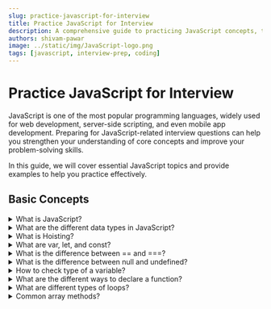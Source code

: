 ```yaml
---
slug: practice-javascript-for-interview
title: Practice JavaScript for Interview
description: A comprehensive guide to practicing JavaScript concepts, techniques, and problem-solving strategies for coding interviews. This guide is designed to help developers strengthen their understanding of JavaScript fundamentals, advanced topics, and common interview patterns.
authors: shivam-pawar
image: ../static/img/JavaScript-logo.png
tags: [javascript, interview-prep, coding]
---
```


# Practice JavaScript for Interview

JavaScript is one of the most popular programming languages, widely used for web development, server-side scripting, and even mobile app development. Preparing for JavaScript-related interview questions can help you strengthen your understanding of core concepts and improve your problem-solving skills.

In this guide, we will cover essential JavaScript topics and provide examples to help you practice effectively.

<!--truncate-->

## Basic Concepts
<details>
  <summary>What is JavaScript?</summary>

  JavaScript is a **lightweight**, **interpreted** scripting language primarily used for creating **interactive web pages**.

  It is **single-threaded** with asynchronous capabilities using callbacks, promises, and **async/await**.
</details>

<details>
  <summary>What are the different data types in JavaScript?</summary>

  <ul>
    <li>Primitive types: <code>String</code>, <code>Number</code>, <code>Boolean</code>, <code>Null</code>, <code>Undefined</code>, <code>Symbol</code>, <code>BigInt</code>.</li>
    <li>Non-primitive: <code>Object</code> (including Arrays and Functions).</li>
  </ul>
</details>

<details>
  <summary>What is Hoisting?</summary>

  Hoisting is a JavaScript mechanism where variables and functions are moved to the top of their containing scope (either function or global scope) during the compilation phase, before the code is executed.

  This means you can use certain variables and functions before they are actually declared in the code.

  **Function Hoisting**  

  Function declarations are hoisted with their full definition, so they can be called before they're written in the code. 

  ```javascript
  sayHello(); // Output: Hello!

  function sayHello() {
    console.log("Hello!");
  }
  ```

  **Variable Hoisting - `var`**  

  `var` declarations are hoisted, but only the declaration, not the initialization. Its value remains `undefined` until the assignment is reached.
  ```javascript
  console.log(x); // Output: undefined
  var x = 10;
  ```

  **Variable Hoisting - `let` or `const`**  

  `let` and `const` are also hoisted, but they are in the **Temporal Dead Zone (TDZ)** from the start of the block until the declaration is encountered, so accessing them before that throws an error (`ReferenceError`).
  ```javascript
  console.log(y); // ❌ ReferenceError: Cannot access 'y' before initialization.
  let y = 20;
  ```
</details>

<details>
  <summary>What are var, let, and const?</summary>

  These are the three ways to declare variables in JavaScript:

  **`var`**  
  Function-scoped.  
  Can be re-declared and updated.  
  Hoisted but initialized with `undefined`.  
  Not recommended due to potential scoping issues.  

  ```javascript
  var x = 10;
  console.log(x); // Output: 10
  ```

  **`let`**   
  Block-scoped.  
  Cannot be re-declared in the same scope but can be updated.  
  Hoisted but in the Temporal Dead Zone (TDZ) until declared.

  ```javascript
  let y = 20;
  y = 30; // Allowed
  console.log(y); // Output: 30
  ```

  **`const`**  
    Block-scoped.  
    Cannot be re-declared or updated (immutable reference).  
    Hoisted but in the Temporal Dead Zone (TDZ) until declared.

  ```javascript
  const z = 40;
  // z = 50; // ❌ TypeError: Assignment to constant variable.
  console.log(z); // Output: 40
  ```

  **Key Differences**  
    Use `let` for variables that will change.  
    Use `const` for variables that won't change.  
    Avoid `var` unless necessary for legacy code.  
</details>

<details>
  <summary>What is the difference between == and ===?</summary>
  
  **`==` (Equality Operator)**  
  Compares two values for equality after converting both values to a common type (`type coercion`).  
  ```javascript
  console.log(5 == "5"); // Output: true
  console.log(null == undefined); // Output: true
  ```

  **`===` (Strict Equality Operator)**  
  Compares two values for equality without performing `type coercion`.  
  Both the value and the type must be the same.  
  ```javascript
  console.log(5 === "5"); // Output: false
  console.log(null === undefined); // Output: false
  ```

  **Key Difference**  
  Use `===` to avoid unexpected results caused by type coercion.  
  Prefer `===` over `==` for stricter and more predictable comparisons.
</details>

<details>
  <summary>What is the difference between null and undefined?</summary>

  **`null`**  
  Represents the intentional absence of any object value.  
  It is an assignment value that can be explicitly set to indicate "no value."  
  ```javascript
  let a = null;
  console.log(a); // Output: null
  ```

  **`undefined`**  
  Represents a variable that has been declared but not yet assigned a value.  
  It is the default value for uninitialized variables.  
  ```javascript
  let b;
  console.log(b); // Output: undefined
  ```

  **Key Differences**    
  `null` is an object, while `undefined` is a type.  
  `null` must be explicitly assigned, whereas `undefined` is the default state of uninitialized variables.    
  Use `null` when you want to explicitly indicate "no value."    
  Avoid assigning `undefined` manually; let JavaScript handle it.

  **Comparison**  
  ```javascript
  console.log(null == undefined); // Output: true (loose equality)
  console.log(null === undefined); // Output: false (strict equality)
  ```
</details>

<details>
<summary>How to check type of a variable?</summary>

You can check the type of a variable in JavaScript using the `typeof` operator. It returns a string indicating the type of the operand.

**Examples**  
```javascript
console.log(typeof "Hello"); // Output: "string"
console.log(typeof 42); // Output: "number"
console.log(typeof true); // Output: "boolean"
console.log(typeof undefined); // Output: "undefined"
console.log(typeof null); // Output: "object" 
console.log(typeof {}); // Output: "object"
console.log(typeof []); // Output: "object" // Arrays are also objects
console.log(typeof function() {}); // Output: "function"
```

**Special Cases**    
  `null` is considered an object due to a bug in the initial implementation of JavaScript. Use `x === null` to check for `null` explicitly.  
  To differentiate between arrays and objects, use `Array.isArray()`:
  ```javascript
  console.log(Array.isArray([])); // Output: true
  console.log(Array.isArray({})); // Output: false
  ```

**Best Practices**  
Use `typeof` for primitive types.  
Use `Array.isArray()` to check for arrays.  
Use `instanceof` to check for specific object types:
```javascript
console.log([] instanceof Array); // Output: true
console.log({} instanceof Object); // Output: true
```
</details>

<details>
  <summary>What are the different ways to declare a function?</summary>

  JavaScript provides several ways to declare functions:

  **1. Function Declaration**  
  A named function that can be called before its declaration due to hoisting.
  ```javascript
  function greet() {
    console.log("Hello!");
  }
  greet(); // Output: Hello!
  ```

  **2. Function Expression**  
  A function assigned to a variable. It is not hoisted, so it cannot be called before its definition.
  ```javascript
  const greet = function() {
    console.log("Hello!");
  };
  greet(); // Output: Hello!
  ```

  **3. Arrow Function**  
  A concise syntax introduced in ES6. It does not have its own `this` or `arguments`.
  ```javascript
  const greet = () => {
    console.log("Hello!");
  };
  greet(); // Output: Hello!
  ```

  **4. Immediately Invoked Function Expression (IIFE)**  
  A function that is executed immediately after its definition.
  ```javascript
  (function() {
    console.log("Hello!");
  })(); // Output: Hello!
  ```

  **5. Constructor Function**  
  A function used to create objects. It is invoked using the `new` keyword.
  ```javascript
  function Person(name) {
    this.name = name;
  }
  const person = new Person("John");
  console.log(person.name); // Output: John
  ```

  **6. Generator Function**  
  A function that can pause and resume its execution using the `yield` keyword.
  ```javascript
  function* generator() {
    yield 1;
    yield 2;
    yield 3;
  }
  const gen = generator();
  console.log(gen.next().value); // Output: 1
  ```

  **Key Differences**  
  - Use function declarations for reusable named functions.  
  - Use function expressions or arrow functions for inline or callback functions.  
  - Use IIFE for code that needs to run immediately.  
  - Use constructor functions or classes for object creation.  
  - Use generator functions for managing asynchronous or iterative processes.  

</details>
<details>
  <summary>What are different types of loops?</summary>

  JavaScript provides several types of loops to iterate over data or execute a block of code multiple times:

  **1. `for` Loop**  
  Used when the number of iterations is known beforehand.
  ```javascript
  for (let i = 0; i < 5; i++) {
    console.log(i); // Output: 0, 1, 2, 3, 4
  }
  ```

  **2. `while` Loop**  
  Executes as long as the condition is `true`. Use when the number of iterations is not known.
  ```javascript
  let i = 0;
  while (i < 5) {
    console.log(i); // Output: 0, 1, 2, 3, 4
    i++;
  }
  ```

  **3. `do...while` Loop**  
  Executes the block at least once before checking the condition.
  ```javascript
  let i = 0;
  do {
    console.log(i); // Output: 0, 1, 2, 3, 4
    i++;
  } while (i < 5);
  ```

  **4. `for...in` Loop**  
  Iterates over the enumerable properties of an object.
  ```javascript
  const obj = { a: 1, b: 2, c: 3 };
  for (let key in obj) {
    console.log(key, obj[key]); // Output: a 1, b 2, c 3
  }
  ```

  **5. `for...of` Loop**  
  Iterates over iterable objects like arrays, strings, or sets.
  ```javascript
  const arr = [10, 20, 30];
  for (let value of arr) {
    console.log(value); // Output: 10, 20, 30
  }
  ```

  **6. `break` and `continue` Statements**  
  - `break`: Exits the loop immediately.
  - `continue`: Skips the current iteration and moves to the next one.
  ```javascript
  for (let i = 0; i < 5; i++) {
    if (i === 3) break; // Stops the loop when i is 3
    console.log(i); // Output: 0, 1, 2
  }

  for (let i = 0; i < 5; i++) {
    if (i === 3) continue; // Skips the iteration when i is 3
    console.log(i); // Output: 0, 1, 2, 4
  }
  ```

  **Key Differences**  
  - Use `for` when the number of iterations is known.  
  - Use `while` or `do...while` when the number of iterations is unknown.  
  - Use `for...in` for objects and `for...of` for arrays or other iterables.

</details>

<details>
  <summary>Common array methods?</summary>

  JavaScript provides a variety of methods to work with arrays. Here are some commonly used ones:

  **1. `push()`**  
  Adds one or more elements to the end of an array and returns the new length of the array.  
  ```javascript
  const arr = [1, 2, 3];
  arr.push(4);
  console.log(arr); // Output: [1, 2, 3, 4]
  ```

  **2. `pop()`**  
  Removes the last element from an array and returns it.  
  ```javascript
  const arr = [1, 2, 3];
  const last = arr.pop();
  console.log(last); // Output: 3
  console.log(arr); // Output: [1, 2]
  ```

  **3. `shift()`**  
  Removes the first element from an array and returns it.  
  ```javascript
  const arr = [1, 2, 3];
  const first = arr.shift();
  console.log(first); // Output: 1
  console.log(arr); // Output: [2, 3]
  ```

  **4. `unshift()`**  
  Adds one or more elements to the beginning of an array and returns the new length of the array.  
  ```javascript
  const arr = [2, 3];
  arr.unshift(1);
  console.log(arr); // Output: [1, 2, 3]
  ```

  **5. `slice()`**  
  Returns a shallow copy of a portion of an array into a new array.  
  ```javascript
  const arr = [1, 2, 3, 4];
  const sliced = arr.slice(1, 3);
  console.log(sliced); // Output: [2, 3]
  ```

  **6. `splice()`**  
  Adds, removes, or replaces elements in an array.  

  **Syntax**  
  ```javascript
  array.splice(start, deleteCount, item1, item2, ...);
  ```  

  `start`: Index at which to start changing the array.  
  `deleteCount`: Number of elements to remove.  
  `item1, item2, ...`: Elements to add (optional).  

  **Example**  
  ```javascript
  const arr = [1, 2, 3, 4];
  arr.splice(1, 2, "a", "b");
  console.log(arr); // Output: [1, "a", "b", 4]
  ```
  In this example, 2 elements starting from index 1 are removed, and "a" and "b" are added in their place.  
  
  **7. `concat()`**  
  Merges two or more arrays into a new array.  
  ```javascript
  const arr1 = [1, 2];
  const arr2 = [3, 4];
  const merged = arr1.concat(arr2);
  console.log(merged); // Output: [1, 2, 3, 4]
  ```

  **8. `indexOf()`**  
  Returns the first index of a specified element, or `-1` if not found.  
  ```javascript
  const arr = [1, 2, 3];
  console.log(arr.indexOf(2)); // Output: 1
  ```

  **9. `includes()`**  
  Checks if an array contains a specified element.  
  ```javascript
  const arr = [1, 2, 3];
  console.log(arr.includes(2)); // Output: true
  ```

  **10. `forEach()`**  
  Executes a provided function once for each array element.  
  ```javascript
  const arr = [1, 2, 3];
  arr.forEach((num) => console.log(num)); // Output: 1, 2, 3
  ```

  **11. `map()`**  
  Creates a new array by applying a function to each element.  
  ```javascript
  const arr = [1, 2, 3];
  const doubled = arr.map((num) => num * 2);
  console.log(doubled); // Output: [2, 4, 6]
  ```

  **12. `filter()`**  
  Creates a new array with elements that pass a test.  
  ```javascript
  const arr = [1, 2, 3, 4];
  const even = arr.filter((num) => num % 2 === 0);
  console.log(even); // Output: [2, 4]
  ```

  **13. `reduce()`**  
  Reduces an array to a single value by applying a function.  
  ```javascript
  const arr = [1, 2, 3, 4];
  const sum = arr.reduce((acc, num) => acc + num, 0);
  console.log(sum); // Output: 10
  ```

  **14. `find()`**  
  Returns the first element that satisfies a condition.  
  ```javascript
  const arr = [1, 2, 3, 4];
  const found = arr.find((num) => num > 2);
  console.log(found); // Output: 3
  ```

  **15. `findIndex()`**  
  Returns the index of the first element that satisfies a condition.  
  ```javascript
  const arr = [1, 2, 3, 4];
  const index = arr.findIndex((num) => num > 2);
  console.log(index); // Output: 2
  ```

  **16. `sort()`**  
  Sorts the elements of an array in place.  
  ```javascript
  const arr = [3, 1, 4, 2];
  arr.sort();
  console.log(arr); // Output: [1, 2, 3, 4]
  ```

  **17. `reverse()`**  
  Reverses the order of elements in an array.  
  ```javascript
  const arr = [1, 2, 3];
  arr.reverse();
  console.log(arr); // Output: [3, 2, 1]
  ```

  **18. `join()`**  
  Joins all elements of an array into a string.  
  ```javascript
  const arr = [1, 2, 3];
  const str = arr.join("-");
  console.log(str); // Output: "1-2-3"
  ```

  **19. `split()`**  
  Although not an array method, `split()` is often used with strings to create arrays.  
  ```javascript
  const str = "1,2,3";
  const arr = str.split(",");
  console.log(arr); // Output: ["1", "2", "3"]
  ```

  **Key Differences**  
  - Use `map()`, `filter()`, and `reduce()` for functional programming.    
  - Use `push()` and `pop()` for stack-like behavior.    
  - Use `sort()` and `reverse()` for ordering elements.
    
</details>
